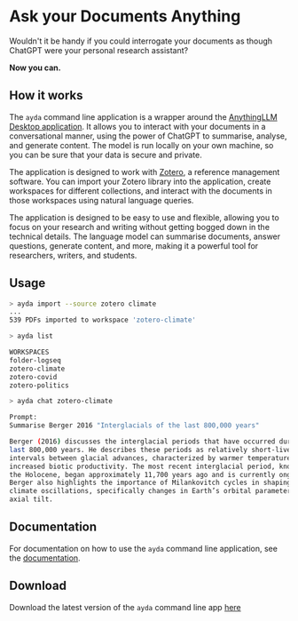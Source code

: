# Ask your Documents Anything

Wouldn't it be handy if you could interrogate your documents as though ChatGPT were your personal research assistant?

**Now you can.**

## How it works

The `ayda` command line application is a wrapper around the [AnythingLLM Desktop application](https://useanything.com/). It allows you to interact with your documents in a conversational manner, using the power of ChatGPT to summarise, analyse, and generate content. The model is run locally on your own machine, so you can be sure that your data is secure and private.

The application is designed to work with [Zotero](https://www.zotero.org/), a reference management software. You can import your Zotero library into the application, create workspaces for different collections, and interact with the documents in those workspaces using natural language queries.

The application is designed to be easy to use and flexible, allowing you to focus on your research and writing without getting bogged down in the technical details. The language model can summarise documents, answer questions, generate content, and more, making it a powerful tool for researchers, writers, and students.

## Usage

```bash
> ayda import --source zotero climate
...
539 PDFs imported to workspace 'zotero-climate'

> ayda list

WORKSPACES
folder-logseq
zotero-climate
zotero-covid
zotero-politics

> ayda chat zotero-climate

Prompt:
Summarise Berger 2016 "Interglacials of the last 800,000 years"

Berger (2016) discusses the interglacial periods that have occurred during the
last 800,000 years. He describes these periods as relatively short-lived
intervals between glacial advances, characterized by warmer temperatures and
increased biotic productivity. The most recent interglacial period, known as
the Holocene, began approximately 11,700 years ago and is currently ongoing.
Berger also highlights the importance of Milankovitch cycles in shaping these
climate oscillations, specifically changes in Earth’s orbital parameters and
axial tilt.
```

## Documentation

For documentation on how to use the `ayda` command line application, see the [documentation](https://richardjlyon.github.io/ayda/).

## Download

Download the latest version of the `ayda` command line app [here](https://github.com/richardjlyon/ayda/tree/master/bin)
